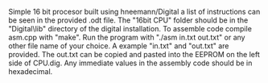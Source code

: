 Simple 16 bit procesor built using hneemann/Digital a list of instructions can be seen in the provided .odt file.
The "16bit CPU" folder should be in the "Digital\lib" directory of the digital installation.
To assemble code compile asm.cpp with "make". Run the program with "./asm in.txt out.txt" or any other
file name of your choice. A example "in.txt" and "out.txt" are provided. The out.txt can be copied and pasted
into the EEPROM on the left side of CPU.dig. Any immediate values in the assembly code should be in hexadecimal.
